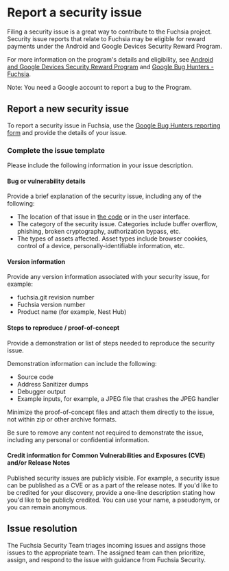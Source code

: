 # Report a security issue

Filing a security issue is a great way to contribute to the Fuchsia project.
Security issue reports that relate to Fuchsia may be eligible for reward
payments under the Android and Google Devices Security Reward Program.

For more information on the program's details and eligibility, see
[Android and Google Devices Security Reward Program](https://bughunters.google.com/about/rules/6171833274204160/android-and-google-devices-security-reward-program-rules) and
[Google Bug Hunters - Fuchsia](https://bughunters.google.com/report/targets/189296641).

Note: You need a Google account to report a bug to the Program.

## Report a new security issue

To report a security issue in Fuchsia, use the [Google Bug Hunters reporting
form](https://bughunters.google.com/report/vrp) and provide the details of your
issue.

###  Complete the issue template

Please include the following information in your issue description.

#### Bug or vulnerability details

Provide a brief explanation of the security issue, including any of the
following:

* The location of that issue in [the
  code](https://cs.opensource.google/fuchsia/fuchsia/+/main:) or in the user
  interface.
* The category of the security issue. Categories include buffer overflow,
  phishing, broken cryptography, authorization bypass, etc.
* The types of assets affected. Asset types include browser cookies, control
  of a device, personally-identifiable information, etc.

#### Version information

Provide any version information associated with your security issue, for
example:

* fuchsia.git revision number
* Fuchsia version number
* Product name (for example, Nest Hub)

#### Steps to reproduce / proof-of-concept

Provide a demonstration or list of steps needed to reproduce the security issue.

Demonstration information can include the following:

* Source code
* Address Sanitizer dumps
* Debugger output
* Example inputs, for example, a JPEG file that crashes the JPEG handler

Minimize the proof-of-concept files and attach them directly to the issue, not
within zip or other archive formats.

Be sure to remove any content not required to demonstrate the issue, including
any personal or confidential information.

#### Credit information for Common Vulnerabilities and Exposures (CVE) and/or Release Notes

Published security issues are publicly visible. For example, a security issue
can be published as a CVE or as a part of the release notes. If you'd like to be
credited for your discovery, provide a one-line description stating how you'd
like to be publicly credited. You can use your name, a pseudonym, or you can
remain anonymous.

## Issue resolution

The Fuchsia Security Team triages incoming issues and assigns those issues to
the appropriate team. The assigned team can then prioritize, assign, and respond
to the issue with guidance from Fuchsia Security.
